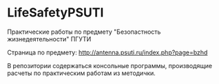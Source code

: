 # LifeSafetyPSUTI
Практические работы по предмету "Безопастность жизнедеятельности" ПГУТИ

Страница по предмету: http://antenna.psuti.ru/index.php?page=bzhd

В репозитории содержаться консольные программы, производящие расчеты по практическим работам из методички.
